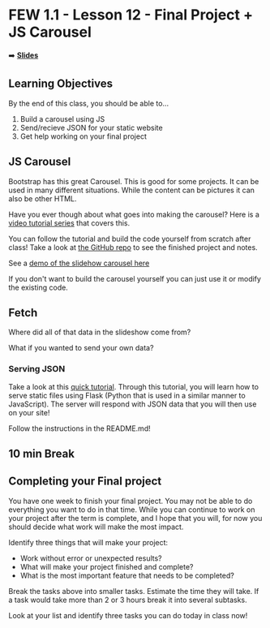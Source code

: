<!-- .slide: data-background="./Images/header.svg" data-background-repeat="none" data-background-size="40% 40%" data-background-position="center 10%" class="header" -->
# FEW 1.1 - Lesson 12 - Final Project + JS Carousel

<!-- Put a link to the slides so that students can find them -->

➡️ [**Slides**](/Syllabus-Template/Slides/Lesson1.html ':ignore')

<!-- > -->

## Learning Objectives <!--2 min-->

By the end of this class, you should be able to...

1. Build a carousel using JS
1. Send/recieve JSON for your static website
1. Get help working on your final project

<!-- > -->

## JS Carousel <!--30 min-->

Bootstrap has this great Carousel. This is good for some projects. It can be used in many different situations. While the content can be pictures it can also be other HTML. 

Have you ever though about what goes into making the carousel? Here is a [video tutorial series](https://www.youtube.com/watch?v=TV1WbQdusdU&list=PLoN_ejT35AEgjsI-YEuiif2BfpToamnGz) that covers this.

You can follow the tutorial and build the code yourself from scratch after class! Take a look at [the GitHub repo](https://github.com/soggybag/js-tutorial-slide-show) to see the finished project and notes. 

See a [demo of the slidehow carousel here](https://soggybag.github.io/js-tutorial-slide-show/)

If you don't want to build the carousel yourself you can just use it or modify the existing code.

<!-- > -->

## Fetch <!--30 min-->

Where did all of that data in the slideshow come from? 

What if you wanted to send your own data? 

<!-- > -->

### Serving JSON

Take a look at this [quick tutorial](https://github.com/soggybag/flask-serve-json). Through this tutorial, you will learn how to serve static files using Flask (Python that is used in a similar manner to JavaScript). The server will respond with JSON data that you will then use on your site!

Follow the instructions in the README.md!

<!-- > -->

## 10 min Break

<!-- > -->

## Completing your Final project <!--Rest of Class-->

You have one week to finish your final project. You may not be able to do everything you want to do in that time. While you can continue to work on your project after the term is complete, and I hope that you will, for now you should decide what work will make the most impact. 

Identify three things that will make your project: 

- Work without error or unexpected results?
- What will make your project finished and complete?
- What is the most important feature that needs to be completed?

Break the tasks above into smaller tasks. Estimate the time they will take. If a task would take more than 2 or 3 hours break it into several subtasks. 

Look at your list and identify three tasks you can do today in class now!
